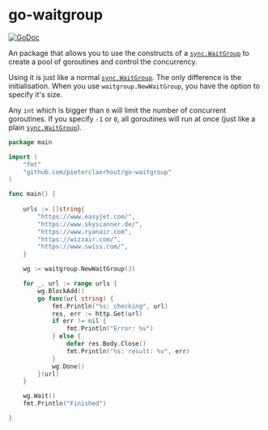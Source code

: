 # go-waitgroup

[![GoDoc](https://godoc.org/github.com/pieterclaerhout/go-waitgroup?status.png)](https://godoc.org/github.com/pieterclaerhout/go-waitgroup)

An package that allows you to use the constructs of a [`sync.WaitGroup`](https://golang.org/pkg/sync/#WaitGroup) to
create a pool of goroutines and control the concurrency.

Using it is just like a normal [`sync.WaitGroup`](https://golang.org/pkg/sync/#WaitGroup). The only difference is the initialisation. When you use `waitgroup.NewWaitGroup`, you have the option to specify it's size.

Any `int` which is bigger than `0` will limit the number of concurrent goroutines. If you specify `-1` or `0`, all goroutines will run at once (just like a plain [`sync.WaitGroup`](https://golang.org/pkg/sync/#WaitGroup)).

```go
package main

import (
    "fmt"
    "github.com/pieterclaerhout/go-waitgroup"
)

func main() {
    
    urls := []string{
        "https://www.easyjet.com/",
        "https://www.skyscanner.de/",
        "https://www.ryanair.com",
        "https://wizzair.com/",
        "https://www.swiss.com/",
    }

    wg := waitgroup.NewWaitGroup(3)

    for _, url := range urls {
        wg.BlockAdd()
        go func(url string) {
            fmt.Println("%s: checking", url)
            res, err := http.Get(url)
            if err != nil {
                fmt.Println("Error: %v")
            } else {
                defer res.Body.Close()
                fmt.Println("%s: result: %v", err)
            }
            wg.Done()
        }(url)
    }

    wg.Wait()
    fmt.Println("Finished")

}
```
